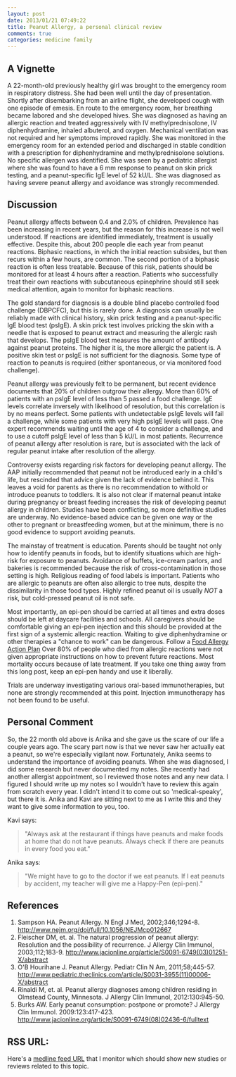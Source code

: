```yaml
---
layout: post
date: 2013/01/21 07:49:22
title: Peanut Allergy, a personal clinical review
comments: true
categories: medicine family
---
```


## A Vignette

A 22-month-old previously healthy girl was brought to the emergency
room in respiratory distress. She had been well until the day of
presentation. Shortly after disembarking from an airline flight, she
developed cough with one episode of emesis. En route to the emergency
room, her breathing became labored and she developed hives. She was
diagnosed as having an allergic reaction and treated aggressively with
IV methylprednisolone, IV diphenhydramine, inhaled albuterol, and
oxygen. Mechanical ventilation was not required and her symptoms
improved rapidly. She was monitored in the emergency room for an
extended period and discharged in stable condition with a prescription
for diphenhydramine and methylprednisolone solutions. No specific
allergen was identified. She was seen by a pediatric allergist where
she was found to have a 6 mm response to peanut on skin prick testing,
and a peanut-specific IgE level of 52 kU/L. She was diagnosed as
having severe peanut allergy and avoidance was strongly recommended.

## Discussion

Peanut allergy affects between 0.4 and 2.0% of children. Prevalence
has been increasing in recent years, but the reason for this increase
is not well understood. If reactions are identified immediately,
treatment is usually effective. Despite this, about 200 people die
each year from peanut reactions. Biphasic reactions, in which the
initial reaction subsides, but then recurs within a few hours, are
common. The second portion of a biphasic reaction is often less
treatable. Because of this risk, patients should be monitored for at
least 4 hours after a reaction. Patients who successfully treat their
own reactions with subcutaneous epinephrine should still seek medical
attention, again to monitor for biphasic reactions.

The gold standard for diagnosis is a double blind placebo controlled
food challenge (DBPCFC), but this is rarely done. A diagnosis can
usually be reliably made with clinical history, skin prick testing and
a peanut-specific IgE blood test (psIgE). A skin prick test involves
pricking the skin with a needle that is exposed to peanut extract and
measuring the allergic rash that develops. The psIgE blood test
measures the amount of antibody against peanut proteins. The higher it
is, the more allergic the patient is. A positive skin test or psIgE is
not sufficient for the diagnosis. Some type of reaction to peanuts is
required (either spontaneous, or via monitored food challenge).

Peanut allergy was previously felt to be permanent, but recent
evidence documents that 20% of children outgrow their allergy. More
than 60% of patients with an psIgE level of less than 5 passed a food
challenge. IgE levels correlate inversely with likelihood of
resolution, but this correlation is by no means perfect. Some patients
with undetectable psIgE levels will fail a challenge, while some
patients with very high psIgE levels will pass. One expert recommends
waiting until the age of 4 to consider a challenge, and to use a
cutoff psIgE level of less than 5 kU/L in most patients. Recurrence
of peanut allergy after resolution is rare, but is associated with the
lack of regular peanut intake after resolution of the allergy.

Controversy exists regarding risk factors for developing peanut
allergy. The AAP initially recommended that peanut not be introduced
early in a child's life, but rescinded that advice given the lack of
evidence behind it. This leaves a void for parents as there is no
recommendation to withold or introduce peanuts to toddlers. It is also
not clear if maternal peanut intake during pregnancy or breast feeding
increases the risk of developing peanut allergy in children. Studies
have been conflicting, so more definitive studies are underway. No
evidence-based advice can be given one way or the other to pregnant or
breastfeeding women, but at the minimum, there is no good evidence to
support avoiding peanuts.

The mainstay of treatment is education. Parents should be taught not
only how to identify peanuts in foods, but to identify situations
which are high-risk for exposure to peanuts. Avoidance of buffets,
ice-cream parlors, and bakeries is recommended because the risk of
cross-contamination in those setting is high. Religious reading of
food labels is important. Patients who are allergic to peanuts are
often also allergic to tree nuts, despite the dissimilarity in those
food types. Highly refined peanut oil is usually *NOT* a risk, but
cold-pressed peanut oil is not safe.

Most importantly, an epi-pen should be carried at all times and extra
doses should be left at daycare facilities and schools. All caregivers
should be comfortable giving an epi-pen injection and this should be
provided at the first sign of a systemic allergic reaction. Waiting to
give diphenhydramine or other therapies a "chance to work" can be
dangerous. Follow a [Food Allergy Action
Plan](http://www.foodallergy.org/files/media/food-allergy-action-plan/FAAP.pdf)
Over 80% of people who died from allergic reactions were not given
appropriate instructions on how to prevent future reactions. Most
mortality occurs because of late treatment. If you take one thing away
from this long post, keep an epi-pen handy and use it liberally.

Trials are underway investigating various oral-based immunotherapies,
but none are strongly recommended at this point. Injection
immunotherapy has not been found to be useful.

## Personal Comment

So, the 22 month old above is Anika and she gave us the scare of our
life a couple years ago. The scary part now is that we never saw her
actually eat a peanut, so we're especially vigilant now. Fortunately,
Anika seems to understand the importance of avoiding peanuts. When she
was diagnosed, I did some research but never documented my notes. She
recently had another allergist appointment, so I reviewed those notes
and any new data. I figured I should write up my notes so I wouldn't
have to review this again from scratch every year. I didn't intend it
to come out so 'medical-speaky', but there it is. Anika and Kavi are
sitting next to me as I write this and they want to give some
information to you, too.

Kavi says:

> "Always ask at the restaurant if things have peanuts and make foods
> at home that do not have peanuts. Always check if there are peanuts in
> every food you eat."

Anika says:

> "We might have to go to the doctor if we eat peanuts. If I eat
> peanuts by accident, my teacher will give me a Happy-Pen (epi-pen)."

## References

1. Sampson HA. Peanut Allergy. N Engl J Med, 2002;346;1294-8.
   http://www.nejm.org/doi/full/10.1056/NEJMcp012667
2. Fleischer DM, et. al. The natural progression of peanut allergy:
   Resolution and the possibility of recurrence. J Allergy Clin
   Immunol, 2003;112;183-9.
   http://www.jacionline.org/article/S0091-6749(03)01251-X/abstract
3. O'B Hourihane J. Peanut Allergy. Pediatr Clin N Am, 2011;58;445-57.
   http://www.pediatric.theclinics.com/article/S0031-3955(11)00006-X/abstract
4. Rinaldi M, et. al. Peanut allergy diagnoses among children
   residing in Olmstead County, Minnesota. J Allergy Clin Immunol, 2012:130:945-50.
5. Burks AW. Early peanut consumption: postpone or promote? J Allergy
   Clin Immunol. 2009:123:417-423.
   http://www.jacionline.org/article/S0091-6749(08)02436-6/fulltext

## RSS URL:

Here's a
[medline feed URL](http://eutils.ncbi.nlm.nih.gov/entrez/eutils/erss.cgi?rss_guid=1t7jLQ--MCbUSbgzXRNqEMLPWIMWlZiqoEMdLvUTNUIFZ-UsA4)
that I monitor which should show new studies or reviews related to
this topic.
